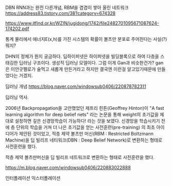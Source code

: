 

DBN
RNN과는 완전 다른개념, RBM을 겹겹이 쌓아 올린 네트워크
https://address83.tistory.com/38?category=674328

https://www.itfind.or.kr/WZIN/jugidong/1742/file2482701095671087624-174202.pdf


통계 물리에서 에너지E(x,h)를 가진 시스템의 확률이 볼츠만 분포로 주어진다는 사실(?) 뭐지?


DHN의 정체가 뭔지 궁금하다.
딥하이퍼넷은 하이퍼넷을 빌딩블록으로 하여 다층을 스태깅한 딥러닝 구조이다.
생성적 딥러닝 모델이다.
그럼 이게 Gan과 비슷한건가?
gan은 이안굿펠로가 술먹고 새롭게 만든거라고 하지만 결국엔 이런걸 알고있기때문에 만들었다는 거겠지.



딥러닝 개념
https://blog.naver.com/windowsub0406/220878782311



딥러닝 역사.

2006년 Backpropagation을 고안했었던 제프리 힌튼(Geoffrey Hinton)이 "A fast learning algorithm for deep belief nets" 라는 논문을 통해 weight의 초기값을 제대로 설정하면 깊은 신경망학습이 가능하다! 라는 것을 보였다. 신경망을 학습시키기 전에 층 단위의 학습을 거쳐 더 나은 초기값을 얻는 사전훈련(pre-training) 의 최초 아이디어가 제안된 것이었고, 적층 제약 볼츠만 머신(RBM : Restricted Boltzmann Machine)을 딥 빌리프 네티워크(DBN : Deep Belief Network)로 변환하는 형태로 사전훈련을 했다.

적층 제약 볼츠만머신을 딥 빌리프 네트워크로 변환하는 형태로 사전훈련을 했다.

https://m.blog.naver.com/windowsub0406/220883022888



인터폴레이션 
익스터폴레이션
